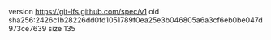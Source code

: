 version https://git-lfs.github.com/spec/v1
oid sha256:2426c1b28226dd0fd1051789f0ea25e3b046805a6a3cf6eb0be047d973ce7639
size 135
